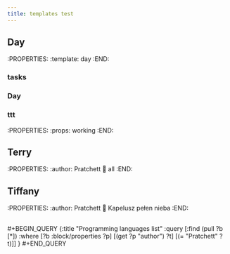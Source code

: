```yaml
---
title: templates test
---
```


## Day
:PROPERTIES:
:template: day
:END:
### tasks
### Day
### ttt
:PROPERTIES:
:props: working 
:END:
###
## Terry
:PROPERTIES:
:author: Pratchett
:book: all
:END:
## Tiffany
:PROPERTIES:
:author: Pratchett
:book: Kapelusz pełen nieba
:END:
##
#+BEGIN_QUERY
{:title "Programming languages list"
 :query [:find (pull ?b [*])
         :where
         [?b :block/properties ?p]
         [(get ?p "author") ?t]
         [(= "Pratchett" ?t)]]
 }
#+END_QUERY
